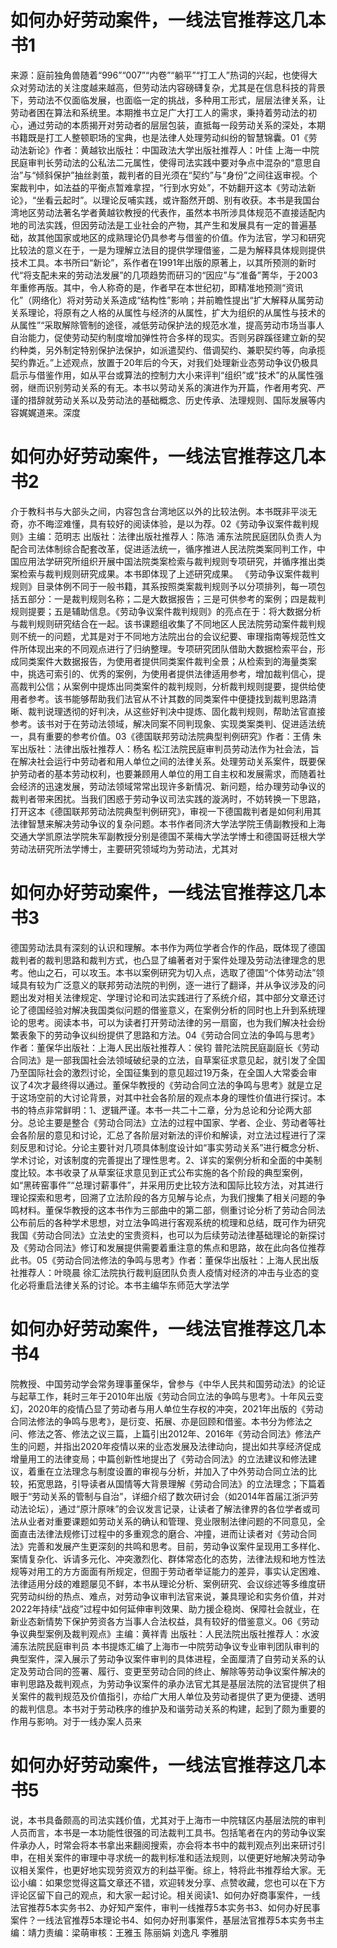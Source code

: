 # 如何办好劳动案件，一线法官推荐这几本书1

来源：庭前独角兽随着“996”“007”“内卷”“躺平”“打工人”热词的兴起，也使得大众对劳动法的关注度越来越高，但劳动法内容磅礴复杂，尤其是在信息科技的背景下，劳动法不仅面临发展，也面临一定的挑战，多种用工形式，层层法律关系，让劳动者困在算法和系统里。本期推书立足广大打工人的需求，秉持着劳动法的初心，通过劳动的本质揭开对劳动者的层层包装，直抵每一段劳动关系的深处，本期书籍既是打工人整顿职场的宝典，也是法律人处理劳动纠纷的智慧锦囊。01《劳动法新论》作者：黄越钦出版社：中国政法大学出版社推荐人：叶佳  上海一中院民庭审判长劳动法的公私法二元属性，使得司法实践中要对争点中混杂的“意思自治”与“倾斜保护”抽丝剥茧，裁判者的目光须在“契约”与“身份”之间往返审视。个案裁判中，如法益的平衡点暂难拿捏，“行到水穷处”，不妨翻开这本《劳动法新论》，“坐看云起时”。以理论反哺实践，或许豁然开朗、别有收获。本书是我国台湾地区劳动法著名学者黄越钦教授的代表作，虽然本书所涉具体规范不直接适配内地的司法实践，但因劳动法是工业社会的产物，其产生和发展具有一定的普遍基础，故其他国家或地区的成熟理论仍具参考与借鉴的价值。作为法官，学习和研究比较法的意义在于，一是为理解立法目的提供学理借鉴，二是为解释具体规则提供技术工具。本书所曰“新论”，系作者在1991年出版的原著上，以其所预测的新时代“将支配未来的劳动法发展”的几项趋势而研习的“因应”与“准备”菁华，于2003年重修再版。其中，令人称奇的是，作者早在本世纪初，即精准地预测“资讯化”（网络化）将对劳动关系造成“结构性”影响；并前瞻性提出“扩大解释从属劳动关系理论，将原有之人格的从属性与经济的从属性，扩大为组织的从属性与技术的从属性”“采取解除管制的途径，减低劳动保护法的规范水准，提高劳动市场当事人自治能力，促使劳动契约制度增加弹性符合多样的现实。否则另辟蹊径建立新的契约种类，另外制定特别保护法保护，如派遣契约、借调契约、兼职契约等，向承揽契约靠近。”上述观点，放置于20年后的今天，对我们处理新业态劳动争议仍极具启示与借鉴作用，如从平台或算法的控制力大小来评判“组织”或“技术”的从属性强弱，继而识别劳动关系的有无。本书以劳动关系的演进作为开篇，作者用考究、严谨的措辞就劳动关系以及劳动法的基础概念、历史传承、法理规则、国际发展等内容娓娓道来。深度

# 如何办好劳动案件，一线法官推荐这几本书2

介于教科书与大部头之间，内容包含台湾地区以外的比较法例。本书既非平淡无奇，亦不晦涩难懂，具有较好的阅读体验，是以为荐。02《劳动争议案件裁判规则》主编：范明志  出版社：法律出版社推荐人：陈浩  浦东法院民庭团队负责人为配合司法体制综合配套改革，促进适法统一，循序推进人民法院类案同判工作，中国应用法学研究所组织开展中国法院类案检索与裁判规则专项研究，并循序推出类案检索与裁判规则研究成果。本书即体现了上述研究成果。 《劳动争议案件裁判规则》目录体例不同于一般书籍，其系按照类案裁判规则予以分项排列，每一项包括五部分：一是裁判规则名称；二是大数据报告；三是可供参考的案例；四是裁判规则提要；五是辅助信息。《劳动争议案件裁判规则》的亮点在于：将大数据分析与裁判规则研究结合在一起。该书课题组收集了不同地区人民法院劳动案件裁判规则不统一的问题，尤其是对于不同地方法院出台的会议纪要、审理指南等规范性文件所体现出来的不同观点进行了归纳整理。专项研究团队借助大数据检索平台，形成同类案件大数据报告，为使用者提供同类案件裁判全景；从检索到的海量类案中，挑选可索引的、优秀的案例，为使用者提供法律适用参考，增加裁判信心，提高裁判公信；从案例中提炼出同类案件的裁判规则，分析裁判规则提要，提供给使用者参考。该书能够帮助我们法官从不计其数的同类案件中便捷找到裁判思路清晰、裁判说理透彻的好判决，从这些好判决中提炼、固化裁判规则，帮助法官直接参考。该书对于在劳动法领域，解决同案不同判现象、实现类案类判、促进适法统一，具有重要的参考价值。03《德国联邦劳动法院典型判例研究》作者：王倩 朱军出版社：法律出版社推荐人：杨名  松江法院民庭审判员劳动法作为社会法，旨在解决社会运行中劳动者和用人单位之间的法律关系。处理劳动关系案件，既要保护劳动者的基本劳动权利，也要兼顾用人单位的用工自主权和发展需求，而随着社会经济的迅速发展，劳动法领域常常出现许多新情况、新问题，给办理劳动争议的裁判者带来困扰。当我们困惑于劳动争议司法实践的漩涡时，不妨转换一下思路，打开这本《德国联邦劳动法院典型判例研究》，审视一下德国裁判者是如何利用其法律智慧来解决劳动争议的复杂问题。本书作者同济大学法学院王倩副教授和上海交通大学凯原法学院朱军副教授分别是德国不莱梅大学法学博士和德国哥廷根大学劳动法研究所法学博士，主要研究领域均为劳动法，尤其对

# 如何办好劳动案件，一线法官推荐这几本书3

德国劳动法具有深刻的认识和理解。本书作为两位学者合作的作品，既体现了德国裁判者的裁判思路和裁判方式，也凸显了编著者对于案件处理及劳动法律理念的思考。他山之石，可以攻玉。本书以案例研究为切入点，选取了德国“个体劳动法”领域具有较为广泛意义的联邦劳动法院的判例，逐一进行了翻译，并从争议涉及的问题出发对相关法律规定、学理讨论和司法实践进行了系统介绍，其中部分文章还讨论了德国经验对解决我国类似问题的借鉴意义，在案例分析的同时也上升到系统理论的思考。阅读本书，可以为读者打开劳动法律的另一扇窗，也为我们解决社会纷繁表象下的劳动争议纠纷提供了思路和方法。04《劳动合同立法的争鸣与思考》作者：董保华出版社：上海人民出版社推荐人：侯钧  普陀法院民庭副庭长《劳动合同法》是一部我国社会法领域破纪录的立法，自草案征求意见起，就引发了全国乃至国际社会的激烈讨论，全国征集到的意见超过19万条，在全国人大常委会审议了4次才最终得以通过。董保华教授的《劳动合同立法的争鸣与思考》就是立足于这场空前的大讨论背景，对其中社会各阶层的观点本身的理性价值进行探讨。本书的特点非常鲜明：1、逻辑严谨。本书一共二十二章，分为总论和分论两大部分。总论主要是整合《劳动合同法》立法的过程中国家、学者、企业、劳动者等社会各阶层的意见和讨论，汇总了各阶层对新法的评价和解读，对立法过程进行了深刻反思和讨论。分论主要针对几项具体制度设计如“事实劳动关系”进行概念分析、学术讨论，对该制度的完善提出了理性思考。2、详实的案例分析和全面的中美制度比较。本书收录了从草案征求意见到正式公布实施的各个阶段的典型案例，如“黑砖窑事件”“总理讨薪事件”，并采用历史比较方法和国际比较方法，对其进行理论探索和思考，回溯了立法阶段的各方见解与论点，为我们搜集了相关问题的争鸣材料。董保华教授的这本书作为三部曲中的第二部，侧重讨论分析了劳动合同法公布前后的各种学术思想，对立法争鸣进行客观系统的梳理和总结，既可作为研究我国《劳动合同法》立法史的宝贵资料，也可以为后续劳动法律基础理论的新探讨及《劳动合同法》修订和发展提供需要着重注意的焦点和思路，故在此向各位推荐此书。05《劳动合同法修法的争鸣与思考》作者：董保华出版社：上海人民出版社推荐人：叶晓晨  徐汇法院执行裁判庭团队负责人疫情对经济的冲击与业态的变化必将重启法律关系的讨论。本书主编华东师范大学法学

# 如何办好劳动案件，一线法官推荐这几本书4

院教授、中国劳动学会常务理事董保华，曾参与《中华人民共和国劳动法》的论证与起草工作，耗时三年于2010年出版《劳动合同立法的争鸣与思考》。十年风云变幻，2020年的疫情凸显了劳动者与用人单位生存权的冲突，2021年出版的《劳动合同法修法的争鸣与思考》，是衍变、拓展、亦是回顾和借鉴。本书分为修法之问、修法之答、修法之议三篇，上篇引出2012年、2016年《劳动合同法》修法产生的问题，并指出2020年疫情以来的业态发展及法律动向，提出如共享经济促成增量用工的法律变局；中篇创新性地提出了《劳动合同法》的立法建议和修法建议，着重在立法理念与制度设置的审视与分析，并加入了中外劳动合同立法的比较，拓宽思路，引导读者从国情等大背景理解《劳动合同法》的立法理念；下篇着眼于“劳动关系的管制与自治”，详细介绍了数次研讨会（如2014年首届江浙沪劳动法论坛），通过“原汁原味”的会议发言记录，让读者了解法律界的各位学者或司法从业者对重要课题如劳动关系的确认和管理、竞业限制法律问题的不同意见，全面直击法律法规修订过程中的多重观念的磨合、冲撞，进而让读者对《劳动合同法》完善和发展产生更深刻的共鸣和思考。目前，劳动争议案件呈现用工多样化、案情复杂化、诉请多元化、冲突激烈化、群体常态化的态势，法律法规和地方性法规等对用工的方方面面有所规定，但囿于劳动者举证能力的差异，事实认定困难、法律适用分歧的难题屡见不鲜，本书从理论分析、案例研究、会议综述等多维度研究劳动纠纷的热点、难点，对劳动争议审判法官来说，兼具理论和实务价值，并对2022年持续“战疫”过程中如何延伸审判效果、助力援企稳岗、保障社会就业，在新业态新情势下保护劳资各方当事人合法权益，具有较好的借鉴意义。06《劳动争议典型案例及裁判观点》主编：黄祥青  出版社：人民法院出版社推荐人：水波  浦东法院民庭审判员 本书提炼汇编了上海市一中院劳动争议专业审判团队审判的典型案件，深入展示了劳动争议案件审判的具体进程，全面厘清了自劳动关系的认定及劳动合同的签署、履行、变更至劳动合同的终止、解除等劳动争议案件解决的审判思路及裁判观点，为劳动争议案件的承办法官尤其是基层法院的法官提供了相关案件的裁判规范及价值指引，亦给广大用人单位及劳动者提供了更为便捷、透明的裁判信息。本书对于劳动秩序的维护及和谐劳动关系的构建，起到了颇为重要的作用与影响。对于一线办案人员来

# 如何办好劳动案件，一线法官推荐这几本书5

说，本书具备颇高的司法实践价值，尤其对于上海市一中院辖区内基层法院的审判人员而言，本书是一本功能性很强的司法裁判工具书。包括笔者在内的劳动争议案件承办人，时常会将本书拿出来翻阅搜索，亦会将本书中的裁判观点列出来研讨引申，在相关案件的审理中寻求统一的裁判标准和适法规则，以便更好地解决劳动争议相关案件，也更好地实现劳资双方的利益平衡。综上，特将此书推荐给大家。无讼小编：如果您觉得这篇文章还不错，欢迎转发分享、点赞收藏，您也可以在下方评论区留下自己的观点，和大家一起讨论。相关阅读1、如何办好商事案件，一线法官推荐5本实务书2、办好知产案件，审判一线推荐5本实务书3、如何办好民事案件？一线法官推荐5本理论书4、如何办好刑事案件，基层法官推荐5本实务书主编：靖力责编：梁萌审核：王雅玉 陈丽娟 刘逸凡 李雅朋

